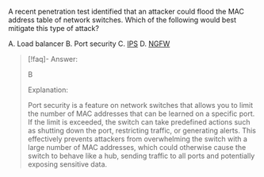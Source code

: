 
A recent penetration test identified that an attacker could flood the MAC address table of network switches. Which of the following would best mitigate this type of attack? 

A. Load balancer 
B. Port security 
C. [IPS](../../Glossary/IPS.md) 
D. [NGFW](../../Glossary/NGFW.md)

> [!faq]- Answer: 
> 
> B 
> 
> Explanation: 
> 
> Port security is a feature on network switches that allows you to limit the number of MAC addresses that can be learned on a specific port. If the limit is exceeded, the switch can take predefined actions such as shutting down the port, restricting traffic, or generating alerts. This effectively prevents attackers from overwhelming the switch with a large number of MAC addresses, which could otherwise cause the switch to behave like a hub, sending traffic to all ports and potentially exposing sensitive data.
